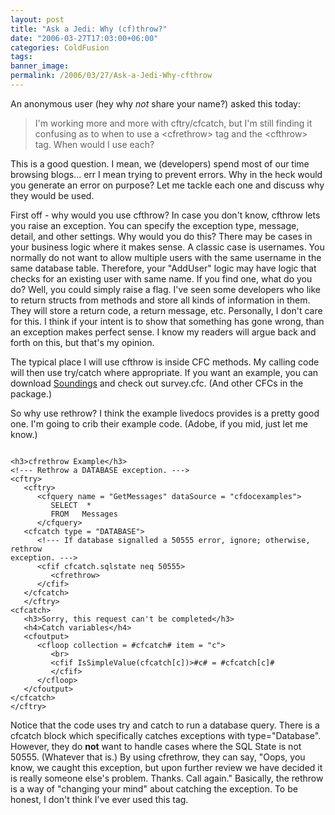 ```yaml
---
layout: post
title: "Ask a Jedi: Why (cf)throw?"
date: "2006-03-27T17:03:00+06:00"
categories: ColdFusion 
tags: 
banner_image: 
permalink: /2006/03/27/Ask-a-Jedi-Why-cfthrow
---
```


An anonymous user (hey why <i>not</i> share your name?) asked this today:

<blockquote>
I'm working more and more with cftry/cfcatch, but I'm still finding it confusing as to when to use a &lt;cfrethrow&gt; tag and the &lt;cfthrow&gt; tag.  When would I use each?
</blockquote>

This is a good question. I mean, we (developers) spend most of our time browsing blogs... err I mean trying to prevent errors. Why in the heck would you generate an error on purpose? Let me tackle each one and discuss why they would be used.
<!--more-->
First off - why would you use cfthrow? In case you don't know, cfthrow lets you raise an exception. You can specify the exception type, message, detail, and other settings. Why would you do this? There may be cases in your business logic where it makes sense. A classic case is usernames. You normally do not want to allow multiple users with the same username in the same database table. Therefore, your "AddUser" logic may have logic that checks for an existing user with same name. If you find one, what do you do? Well, you could simply raise a flag. I've seen some developers who like to return structs from methods and store all kinds of information in them. They will store a return code, a return message, etc. Personally, I don't care for this. I think if your intent is to show that something has gone wrong, than an exception makes perfect sense. I know my readers will argue back and forth on this, but that's my opinion. 

The typical place I will use cfthrow is inside CFC methods. My calling code will then use try/catch where appropriate. If you want an example, you can download <a href="http://ray.camdenfamily.com/projects/soundings">Soundings</a> and check out survey.cfc. (And other CFCs in the package.) 

So why use rethrow? I think the example livedocs provides is a pretty good one. I'm going to crib their example code. (Adobe, if you mid, just let me know.)

<code>
&lt;h3&gt;cfrethrow Example&lt;/h3&gt;
&lt;!--- Rethrow a DATABASE exception. ---&gt;
&lt;cftry&gt;
   &lt;cftry&gt;
      &lt;cfquery name = "GetMessages" dataSource = "cfdocexamples"&gt;
         SELECT  *
         FROM   Messages
      &lt;/cfquery&gt;
   &lt;cfcatch type = "DATABASE"&gt;
      &lt;!--- If database signalled a 50555 error, ignore; otherwise, rethrow
exception. ---&gt;
      &lt;cfif cfcatch.sqlstate neq 50555&gt;
         &lt;cfrethrow&gt;
      &lt;/cfif&gt;
   &lt;/cfcatch&gt;
   &lt;/cftry&gt;
&lt;cfcatch&gt;
   &lt;h3&gt;Sorry, this request can't be completed&lt;/h3&gt;
   &lt;h4&gt;Catch variables&lt;/h4&gt;
   &lt;cfoutput&gt;
      &lt;cfloop collection = #cfcatch# item = "c"&gt;
         &lt;br&gt;
         &lt;cfif IsSimpleValue(cfcatch[c])&gt;#c# = #cfcatch[c]#
         &lt;/cfif&gt;
      &lt;/cfloop&gt;
   &lt;/cfoutput&gt;
&lt;/cfcatch&gt;
&lt;/cftry&gt;
</code>

Notice that the code uses try and catch to run a database query. There is a cfcatch block which specifically catches exceptions with type="Database". However, they do <b>not</b> want to handle cases where the SQL State is not 50555. (Whatever that is.) By using cfrethrow, they can say, "Oops, you know, we caught this exception, but upon further review we have decided it is really someone else's problem. Thanks. Call again." Basically, the rethrow is a way of "changing your mind" about catching the exception. To be honest, I don't think I've ever used this tag.